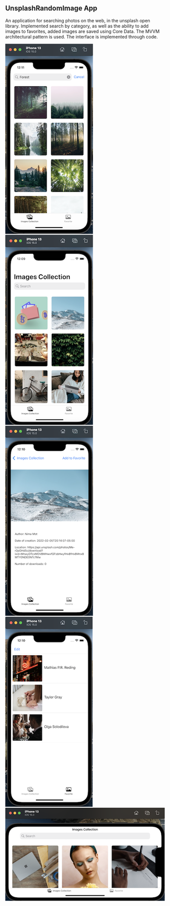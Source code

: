 ## UnsplashRandomImage App

An application for searching photos on the web, in the unsplash open library. Implemented search by category, as well as the ability to add images to favorites, added images are saved using Core Data. The MVVM architectural pattern is used. The interface is implemented through code.

![](https://github.com/AlexandrMeyer/UnsplashRandomImage/blob/Master/1.png) ![](https://github.com/AlexandrMeyer/UnsplashRandomImage/blob/Master/2.png) ![](https://github.com/AlexandrMeyer/UnsplashRandomImage/blob/Master/3.png) ![](https://github.com/AlexandrMeyer/UnsplashRandomImage/blob/Master/4.png)
![](https://github.com/AlexandrMeyer/UnsplashRandomImage/blob/Master/5.png)
